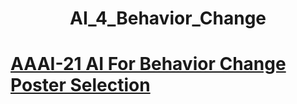 <center><H1>AI_4_Behavior_Change</h1></center>
<h1><a href="https://ai4bc.github.io/ai4bc21/posters.html">AAAI-21 AI For Behavior Change Poster Selection</a> <h1>
